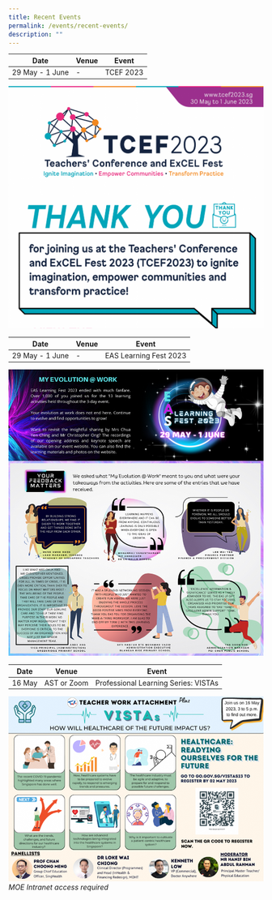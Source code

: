 ```yaml
---
title: Recent Events
permalink: /events/recent-events/
description: ""
---
```

<p id="easlf23"></p>

| Date | Venue | Event|
| -------- | -------- | -------- |
| 29 May - 1 June  | - | TCEF 2023|

<a href="https://www.tcef2023.sg"><img src="/images/Events/tcef2023-thkyou-1.png" style="width:1000px"></a>

<p></p>

<p id="easlf23"></p>

| Date | Venue | Event|
| -------- | -------- | -------- |
| 29 May - 1 June  | - | EAS Learning Fest 2023|

<a href="https://intranet.moe.gov.sg/academy/Pages/professional-development/eas/eas-learning-fest.aspx"><img src="/images/Events/easlf2023_postevent.png" style="width:1000px"></a>

<p></p>
<p id="vistas"></p>

| Date | Venue | Event|
| -------- | -------- | -------- |
| 16 May  | AST or Zoom   | Professional Learning Series: VISTAs|


<a href="https://intranet.moe.gov.sg/academy/TWA/Pages/VISTAs.aspx"><img src="/images/Events/vista-16may23.png" style="width:1000px"></a>
*MOE Intranet access required*
<p></p>